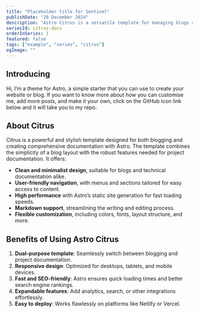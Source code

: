 ```yaml
---
title: "Placeholder title for Sentinel"
publishDate: "20 December 2024"
description: "Astro Citrus is a versatile template for managing blogs and creating comprehensive project documentation"
seriesId: citrus-docs
orderInSeries: 1
featured: false
tags: ["example", "series", "citrus"]
ogImage: ""
---
```


## Introducing

Hi, I’m a theme for Astro, a simple starter that you can use to create your website or blog. If you want to know more about how you can customise me, add more posts, and make it your own, click on the GitHub icon link below and it will take you to my repo.

## About Citrus

Citrus is a powerful and stylish template designed for both blogging and creating comprehensive documentation with Astro. The template combines the simplicity of a blog layout with the robust features needed for project documentation. It offers:

- **Clean and minimalist design**, suitable for blogs and technical documentation alike.
- **User-friendly navigation**, with menus and sections tailored for easy access to content.
- **High performance** with Astro’s static site generation for fast loading speeds.
- **Markdown support**, streamlining the writing and editing process.
- **Flexible customization**, including colors, fonts, layout structure, and more.

## Benefits of Using Astro Citrus

1. **Dual-purpose template**: Seamlessly switch between blogging and project documentation.
2. **Responsive design**: Optimized for desktops, tablets, and mobile devices.
3. **Fast and SEO-friendly**: Astro ensures quick loading times and better search engine rankings.
4. **Expandable features**: Add analytics, search, or other integrations effortlessly.
5. **Easy to deploy**: Works flawlessly on platforms like Netlify or Vercel.

